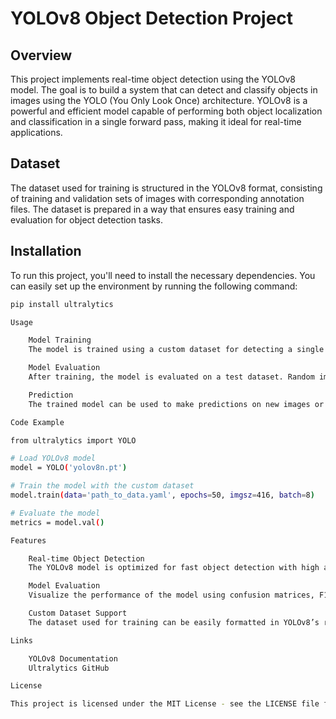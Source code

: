 # YOLOv8 Object Detection Project

## Overview
This project implements real-time object detection using the YOLOv8 model. The goal is to build a system that can detect and classify objects in images using the YOLO (You Only Look Once) architecture. YOLOv8 is a powerful and efficient model capable of performing both object localization and classification in a single forward pass, making it ideal for real-time applications.

## Dataset
The dataset used for training is structured in the YOLOv8 format, consisting of training and validation sets of images with corresponding annotation files. The dataset is prepared in a way that ensures easy training and evaluation for object detection tasks.

## Installation
To run this project, you'll need to install the necessary dependencies. You can easily set up the environment by running the following command:

```bash
pip install ultralytics

Usage

    Model Training
    The model is trained using a custom dataset for detecting a single class (e.g., vehicles). The training script loads the dataset, configures the YOLOv8 model, and trains it for 50 epochs. It uses a GPU for faster processing.

    Model Evaluation
    After training, the model is evaluated on a test dataset. Random images from the test set are selected, and predictions are displayed with bounding boxes overlaid on the detected objects.

    Prediction
    The trained model can be used to make predictions on new images or videos.

Code Example

from ultralytics import YOLO

# Load YOLOv8 model
model = YOLO('yolov8n.pt')

# Train the model with the custom dataset
model.train(data='path_to_data.yaml', epochs=50, imgsz=416, batch=8)

# Evaluate the model
metrics = model.val()

Features

    Real-time Object Detection
    The YOLOv8 model is optimized for fast object detection with high accuracy, making it suitable for real-time applications.

    Model Evaluation
    Visualize the performance of the model using confusion matrices, F1 score curves, and prediction overlays.

    Custom Dataset Support
    The dataset used for training can be easily formatted in YOLOv8’s required structure, making it flexible for various object detection tasks.

Links

    YOLOv8 Documentation
    Ultralytics GitHub

License

This project is licensed under the MIT License - see the LICENSE file for details.
